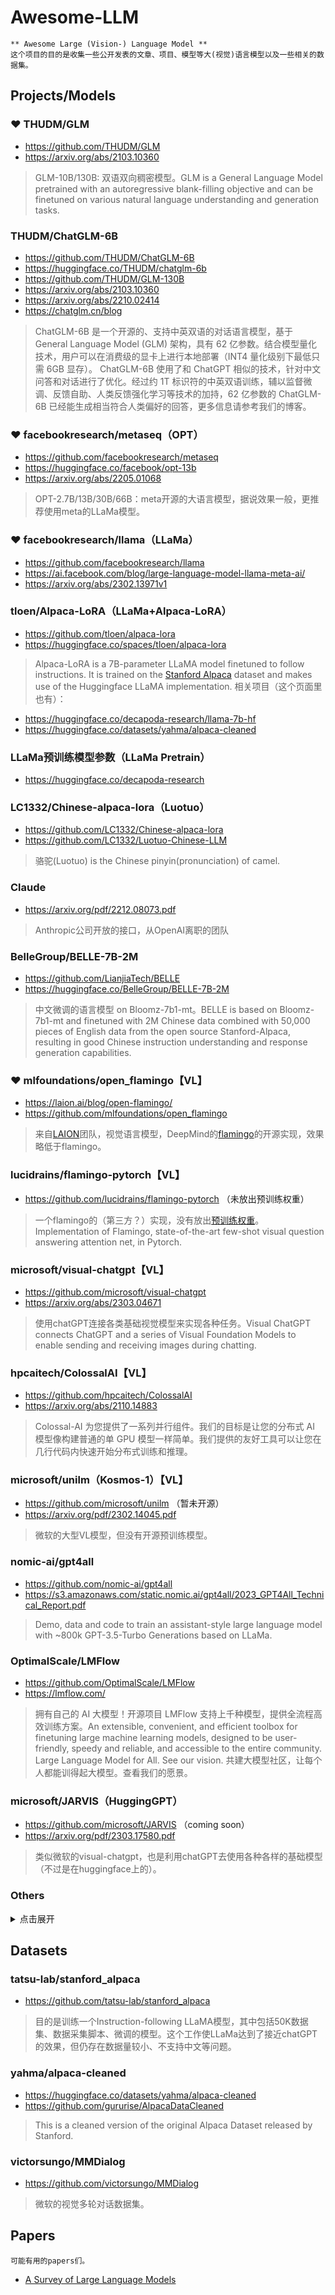 # Awesome-LLM
    ** Awesome Large (Vision-) Language Model **
    这个项目的目的是收集一些公开发表的文章、项目、模型等大(视觉)语言模型以及一些相关的数据集。

## Projects/Models

### ❤ THUDM/GLM
- https://github.com/THUDM/GLM
- https://arxiv.org/abs/2103.10360

> GLM-10B/130B: 双语双向稠密模型。GLM is a General Language Model pretrained with an autoregressive blank-filling objective and can be finetuned on various natural language understanding and generation tasks.

### THUDM/ChatGLM-6B
- https://github.com/THUDM/ChatGLM-6B
- https://huggingface.co/THUDM/chatglm-6b
- https://github.com/THUDM/GLM-130B
- https://arxiv.org/abs/2103.10360
- https://arxiv.org/abs/2210.02414
- https://chatglm.cn/blog

> ChatGLM-6B 是一个开源的、支持中英双语的对话语言模型，基于 General Language Model (GLM) 架构，具有 62 亿参数。结合模型量化技术，用户可以在消费级的显卡上进行本地部署（INT4 量化级别下最低只需 6GB 显存）。 ChatGLM-6B 使用了和 ChatGPT 相似的技术，针对中文问答和对话进行了优化。经过约 1T 标识符的中英双语训练，辅以监督微调、反馈自助、人类反馈强化学习等技术的加持，62 亿参数的 ChatGLM-6B 已经能生成相当符合人类偏好的回答，更多信息请参考我们的博客。

### ❤ facebookresearch/metaseq（OPT）
- https://github.com/facebookresearch/metaseq
- https://huggingface.co/facebook/opt-13b
- https://arxiv.org/abs/2205.01068

> OPT-2.7B/13B/30B/66B：meta开源的大语言模型，据说效果一般，更推荐使用meta的LLaMa模型。

### ❤ facebookresearch/llama（LLaMa）
- https://github.com/facebookresearch/llama
- https://ai.facebook.com/blog/large-language-model-llama-meta-ai/
- https://arxiv.org/abs/2302.13971v1

### tloen/Alpaca-LoRA（LLaMa+Alpaca-LoRA）
- https://github.com/tloen/alpaca-lora
- https://huggingface.co/spaces/tloen/alpaca-lora

> Alpaca-LoRA is a 7B-parameter LLaMA model finetuned to follow instructions. It is trained on the [Stanford Alpaca](https://github.com/tatsu-lab/stanford_alpaca) dataset and makes use of the Huggingface LLaMA implementation. 
相关项目（这个页面里也有）：
- https://huggingface.co/decapoda-research/llama-7b-hf
- https://huggingface.co/datasets/yahma/alpaca-cleaned

### LLaMa预训练模型参数（LLaMa Pretrain）
- https://huggingface.co/decapoda-research

### LC1332/Chinese-alpaca-lora（Luotuo）
- https://github.com/LC1332/Chinese-alpaca-lora
- https://github.com/LC1332/Luotuo-Chinese-LLM

> 骆驼(Luotuo) is the Chinese pinyin(pronunciation) of camel.

### Claude
- https://arxiv.org/pdf/2212.08073.pdf

> Anthropic公司开放的接口，从OpenAI离职的团队

### BelleGroup/BELLE-7B-2M
- https://github.com/LianjiaTech/BELLE
- https://huggingface.co/BelleGroup/BELLE-7B-2M

> 中文微调的语言模型 on Bloomz-7b1-mt。BELLE is based on Bloomz-7b1-mt and finetuned with 2M Chinese data combined with 50,000 pieces of English data from the open source Stanford-Alpaca, resulting in good Chinese instruction understanding and response generation capabilities.


### ❤ mlfoundations/open_flamingo【VL】
- https://laion.ai/blog/open-flamingo/
- https://github.com/mlfoundations/open_flamingo

> 来自[LAION](https://laion.ai/about/)团队，视觉语言模型，DeepMind的[flamingo](https://www.deepmind.com/blog/tackling-multiple-tasks-with-a-single-visual-language-model)的开源实现，效果略低于flamingo。

### lucidrains/flamingo-pytorch【VL】
- https://github.com/lucidrains/flamingo-pytorch （未放出预训练权重）

> 一个flamingo的（第三方？）实现，没有放出[预训练权重](https://github.com/lucidrains/flamingo-pytorch/issues/4)。Implementation of Flamingo, state-of-the-art few-shot visual question answering attention net, in Pytorch. 


### microsoft/visual-chatgpt【VL】
- https://github.com/microsoft/visual-chatgpt
- https://arxiv.org/abs/2303.04671

> 使用chatGPT连接各类基础视觉模型来实现各种任务。Visual ChatGPT connects ChatGPT and a series of Visual Foundation Models to enable sending and receiving images during chatting.

### hpcaitech/ColossalAI【VL】
- https://github.com/hpcaitech/ColossalAI
- https://arxiv.org/abs/2110.14883

> Colossal-AI 为您提供了一系列并行组件。我们的目标是让您的分布式 AI 模型像构建普通的单 GPU 模型一样简单。我们提供的友好工具可以让您在几行代码内快速开始分布式训练和推理。

### microsoft/unilm（Kosmos-1）【VL】
- https://github.com/microsoft/unilm （暂未开源）
- https://arxiv.org/pdf/2302.14045.pdf

> 微软的大型VL模型，但没有开源预训练模型。

### nomic-ai/gpt4all
- https://github.com/nomic-ai/gpt4all
- https://s3.amazonaws.com/static.nomic.ai/gpt4all/2023_GPT4All_Technical_Report.pdf

> Demo, data and code to train an assistant-style large language model with ~800k GPT-3.5-Turbo Generations based on LLaMa.

### OptimalScale/LMFlow
- https://github.com/OptimalScale/LMFlow
- https://lmflow.com/

> 拥有自己的 AI 大模型！开源项目 LMFlow 支持上千种模型，提供全流程高效训练方案。An extensible, convenient, and efficient toolbox for finetuning large machine learning models, designed to be user-friendly, speedy and reliable, and accessible to the entire community. Large Language Model for All. See our vision. 共建大模型社区，让每个人都能训得起大模型。查看我们的愿景。

### microsoft/JARVIS（HuggingGPT）
- https://github.com/microsoft/JARVIS （coming soon）
- https://arxiv.org/pdf/2303.17580.pdf

> 类似微软的visual-chatgpt，也是利用chatGPT去使用各种各样的基础模型（不过是在huggingface上的）。

### Others
<details>
<summary>点击展开</summary>

### Chat-REC
- https://arxiv.org/abs/2303.14524

> 语言模型的推荐链应用。通过将用户画像和历史交互转换为 Prompt，Chat-Rec 可以有效地学习用户的偏好，它不需要训练，而是完全依赖于上下文学习，并可以有效推理出用户和产品之间之间的联系。通过 LLM 的增强，在每次对话后都可以迭代用户偏好，更新候选推荐结果。

### BloombergGPT
- https://arxiv.org/pdf/2303.17564.pdf

> 金融领域数据的50b大语言模型。

</details>

## Datasets

### tatsu-lab/stanford_alpaca
- https://github.com/tatsu-lab/stanford_alpaca

> 目的是训练一个Instruction-following LLaMA模型，其中包括50K数据集、数据采集脚本、微调的模型。这个工作使LLaMa达到了接近chatGPT的效果，但仍存在数据量较小、不支持中文等问题。



### yahma/alpaca-cleaned
- https://huggingface.co/datasets/yahma/alpaca-cleaned
- https://github.com/gururise/AlpacaDataCleaned

> This is a cleaned version of the original Alpaca Dataset released by Stanford.

### victorsungo/MMDialog
- https://github.com/victorsungo/MMDialog

> 微软的视觉多轮对话数据集。


## Papers

    可能有用的papers们。

- [A Survey of Large Language Models](https://arxiv.org/pdf/2303.18223.pdf)



